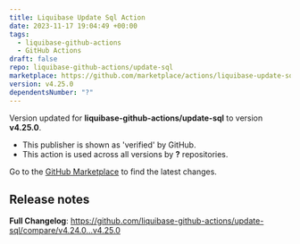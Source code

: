 ```yaml
---
title: Liquibase Update Sql Action
date: 2023-11-17 19:04:49 +00:00
tags:
  - liquibase-github-actions
  - GitHub Actions
draft: false
repo: liquibase-github-actions/update-sql
marketplace: https://github.com/marketplace/actions/liquibase-update-sql-action
version: v4.25.0
dependentsNumber: "?"
---
```



Version updated for **liquibase-github-actions/update-sql** to version **v4.25.0**.
- This publisher is shown as 'verified' by GitHub.
- This action is used across all versions by **?** repositories.

Go to the [GitHub Marketplace](https://github.com/marketplace/actions/liquibase-update-sql-action) to find the latest changes.

## Release notes

**Full Changelog**: https://github.com/liquibase-github-actions/update-sql/compare/v4.24.0...v4.25.0
